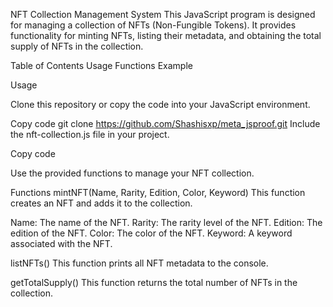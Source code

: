 NFT Collection Management System
This JavaScript program is designed for managing a collection of NFTs (Non-Fungible Tokens). It provides functionality for minting NFTs, listing their metadata, and obtaining the total supply of NFTs in the collection.

Table of Contents
Usage
Functions
Example


Usage


Clone this repository or copy the code into your JavaScript environment.

Copy code
git clone https://github.com/Shashisxp/meta_jsproof.git
Include the nft-collection.js file in your project.

Copy code
<script src="nft-collection.js"></script>
Use the provided functions to manage your NFT collection.

Functions
mintNFT(Name, Rarity, Edition, Color, Keyword)
This function creates an NFT and adds it to the collection.

Name: The name of the NFT.
Rarity: The rarity level of the NFT.
Edition: The edition of the NFT.
Color: The color of the NFT.
Keyword: A keyword associated with the NFT.

listNFTs()
This function prints all NFT metadata to the console.

getTotalSupply()
This function returns the total number of NFTs in the collection.
